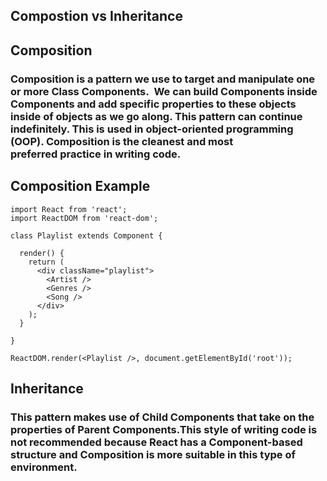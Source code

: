 ## Compostion vs Inheritance

## Composition

### Composition is a pattern we use to target and manipulate one or more Class Components.  We can build Components inside Components and add specific properties to these objects inside of objects as we go along. This pattern can continue indefinitely. This is used in object-oriented programming (OOP). Composition is the cleanest and most preferred practice in writing code.

## Composition Example

```
import React from 'react';
import ReactDOM from 'react-dom';

class Playlist extends Component {

  render() {
    return (
      <div className="playlist">
        <Artist />
        <Genres />
        <Song />
      </div>
    );
  }

}

ReactDOM.render(<Playlist />, document.getElementById('root'));

```

## Inheritance

### This pattern makes use of Child Components that take on the properties of Parent Components.This style of writing code is not recommended because React has a Component-based structure and Composition is more suitable in this type of environment.  
